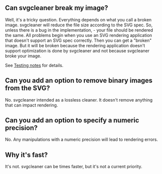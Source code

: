 ## Can svgcleaner break my image?

Well, it's a tricky question. Everything depends on what you call a broken image.
svgcleaner will reduce the file size according to the SVG spec. So, unless there is a bug
in the implementation, - your file should be rendered the same. All problems begin when you
use an SVG rendering application that doesn't support an SVG spec correctly. Then you can get
a "broken" image. But it will be broken because the rendering application doesn't support
optimization is done by svgcleaner and not because svgcleaner broke your image.

See [Testing notes](doc/testing_notes.rst) for details.

## Can you add an option to remove binary images from the SVG?

No. svgcleaner intended as a lossless cleaner. It doesn't remove anything that can impact rendering.

## Can you add an option to specify a numeric precision?

No. Any manipulations with a numeric precision will lead to rendering errors.

## Why it's fast?

It's not. svgcleaner can be times faster, but it's not a current priority.
